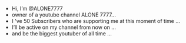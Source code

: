-  Hi, I’m @ALONE7777
-  owner of a youtube channel ALONE 7777...
-  I 've 50 Subscribers who are supporting me at this moment of time  ...
-  I’ll be active on my channel from now on  ...
-  and be the biggest youtuber of all time  ...


<!---
ALONE7777/ALONE7777 is a ✨ special ✨ repository because its `README.md` (this file) appears on your GitHub profile.
You can click the Preview link to take a look at your changes.
--->
